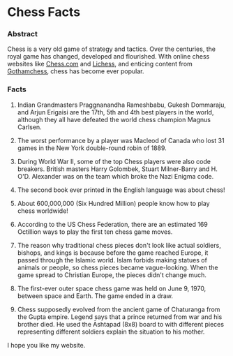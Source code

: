 # Chess Facts

### Abstract

Chess is a very old game of strategy and tactics. Over the centuries, the royal game has changed, developed and flourished. With online chess websites like [Chess.com](http://chess.com) and [Lichess](http://lichess.org), and enticing content from [Gothamchess](http://gothamchess), chess has become ever popular.

### Facts

1.  Indian Grandmasters Praggnanandha Rameshbabu, Gukesh Dommaraju, and Arjun Erigaisi are the 17th, 5th and 4th best players in the world, although they all have defeated the world chess champion Magnus Carlsen.
    
2.  The worst performance by a player was Macleod of Canada who lost 31 games in the New York double-round robin of 1889.
    
3.  During World War II, some of the top Chess players were also code breakers. British masters Harry Golombek, Stuart Milner-Barry and H. O'D. Alexander was on the team which broke the Nazi Enigma code.
    
4.  The second book ever printed in the English language was about chess!
    
5.  About 600,000,000 (Six Hundred Million) people know how to play chess worldwide!
    
6.  According to the US Chess Federation, there are an estimated 169 Octillion ways to play the first ten chess game moves.
    
7.  The reason why traditional chess pieces don't look like actual soldiers, bishops, and kings is because before the game reached Europe, it passed through the Islamic world. Islam forbids making statues of animals or people, so chess pieces became vague-looking. When the game spread to Christian Europe, the pieces didn't change much.
    
8.  The first-ever outer space chess game was held on June 9, 1970, between space and Earth. The game ended in a draw.
    
9.  Chess supposedly evolved from the ancient game of Chaturanga from the Gupta empire. Legend says that a prince returned from war and his brother died. He used the Āshtapad (8x8) board to with different pieces representing different soldiers explain the situation to his mother.
    

I hope you like my website. 